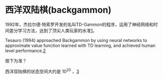 

<!--
 * @version:
 * @Author:  StevenJokess（蔡舒起） https://github.com/StevenJokess
 * @Date: 2023-05-12 02:15:56
 * @LastEditors:  StevenJokess（蔡舒起） https://github.com/StevenJokess
 * @LastEditTime: 2023-06-07 13:33:46
 * @Description:
 * @Help me: make friends by a867907127@gmail.com and help me get some “foreign” things or service I need in life; 如有帮助，请赞助，失业3年了。![支付宝收款码](https://github.com/StevenJokess/d2rl/blob/master/img/%E6%94%B6.jpg)
 * @TODO::
 * @Reference:
-->
# 西洋双陆棋(backgammon)

1992年，杰拉尔德·特索罗开发的名叫TD-Gammon的程序，运用了神经网络和时间差分学习方法，达到了顶尖人类玩家的水准[1]。

Tesauro (1994) approached Backgammon by using neural networks to approximate value function learned with TD learning, and achieved human level performance.[2]


按下为准？

西洋双陆棋的状态空间大约是 $10^{20}$ ，[3]

[1]: https://pdf-1307664364.cos.ap-chengdu.myqcloud.com/%E6%95%99%E6%9D%90/%E6%9C%BA%E5%99%A8%E5%AD%A6%E4%B9%A0/%E3%80%8A%E7%99%BE%E9%9D%A2%E6%9C%BA%E5%99%A8%E5%AD%A6%E4%B9%A0%E7%AE%97%E6%B3%95%E5%B7%A5%E7%A8%8B%E5%B8%88%E5%B8%A6%E4%BD%A0%E5%8E%BB%E9%9D%A2%E8%AF%95%E3%80%8B%E4%B8%AD%E6%96%87PDF.pdf
[2]: https://arxiv.org/pdf/1701.07274
[3]: https://weread.qq.com/web/reader/57d321c0813ab6bf8g016fe1k9a132c802349a1158154a83
